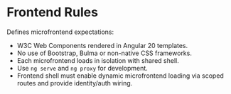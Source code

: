 # Frontend Rules

Defines microfrontend expectations:

* W3C Web Components rendered in Angular 20 templates.
* No use of Bootstrap, Bulma or non-native CSS frameworks.
* Each microfrontend loads in isolation with shared shell.
* Use `ng serve` and `ng proxy` for development.
* Frontend shell must enable dynamic microfrontend loading via scoped routes and provide identity/auth wiring.